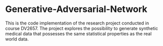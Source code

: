 # Generative-Adversarial-Network
This is the code implementation of the research project conducted in course DV2657.
The project explores the possibility to generate synthetic medical data that possesses the same statistical properties as the real world data. 
